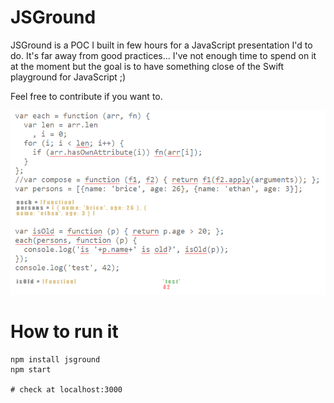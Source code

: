 
# JSGround

JSGround is a POC I built in few hours for a JavaScript presentation I'd to do. It's far away from good practices...
I've not enough time to spend on it at the moment but the goal is to have something close of the Swift playground for
JavaScript ;)

Feel free to contribute if you want to.

![a screenshot](https://github.com/bcolucci/jsground/raw/master/screenshots/1.png)

# How to run it

    npm install jsground
    npm start
    
    # check at localhost:3000
    
